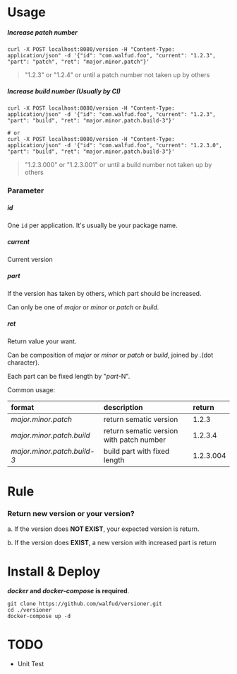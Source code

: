 # Usage

##### Increase patch number
```shell
curl -X POST localhost:8080/version -H "Content-Type: application/json" -d '{"id": "com.walfud.foo", "current": "1.2.3", "part": "patch", "ret": "major.minor.patch"}'
```
> "1.2.3" or "1.2.4" or until a patch number not taken up by others

##### Increase build number (Usually by CI)
```shell
curl -X POST localhost:8080/version -H "Content-Type: application/json" -d '{"id": "com.walfud.foo", "current": "1.2.3", "part": "build", "ret": "major.minor.patch.build-3"}'

# or
curl -X POST localhost:8080/version -H "Content-Type: application/json" -d '{"id": "com.walfud.foo", "current": "1.2.3.0", "part": "build", "ret": "major.minor.patch.build-3"}'
```
> "1.2.3.000" or "1.2.3.001" or until a build number not taken up by others

### Parameter

##### id
One `id` per application. It's usually be your package name.

##### current
Current version

##### part
If the version has taken by others, which part should be increased.
 
Can only be one of _major_ or _minor_ or _patch_ or _build_.

##### ret
Return value your want.

Can be composition of _major_ or _minor_ or _patch_ or _build_, joined by _._(dot character).

Each part can be fixed length by "_part_-N".

Common usage:

| format | description | return | 
| :--- | :--- | :--- |
| _major.minor.patch_ | return sematic version | 1.2.3 |
| _major.minor.patch.build_ | return sematic version with patch number | 1.2.3.4 | 
| _major.minor.patch.build-3_ | build part with fixed length | 1.2.3.004 |


# Rule

### Return new version or your version?
a. If the version does **NOT EXIST**, your expected version is return.

b. If the version does **EXIST**, a new version with increased part is return


# Install & Deploy
**_docker_ and _docker-compose_ is required**.

```shell
git clone https://github.com/walfud/versioner.git
cd ./versioner
docker-compose up -d
```


# TODO
* Unit Test
